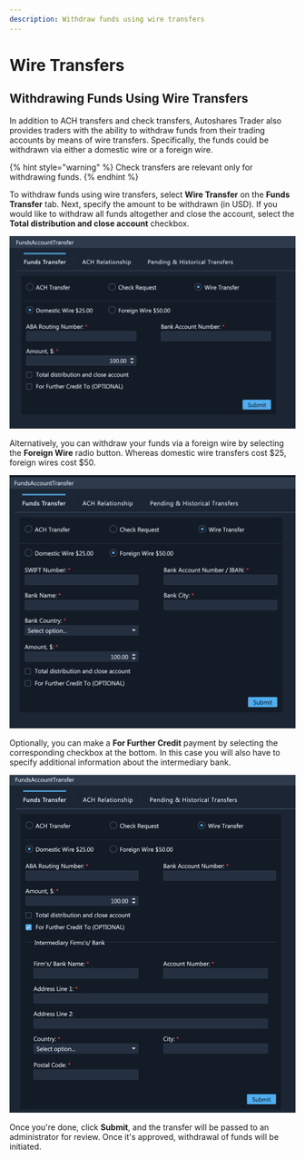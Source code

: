 ```yaml
---
description: Withdraw funds using wire transfers
---
```


# Wire Transfers

## Withdrawing Funds Using Wire Transfers

In addition to ACH transfers and check transfers, Autoshares Trader also provides traders with the ability to withdraw funds from their trading accounts by means of wire transfers. Specifically, the funds could be withdrawn via either a domestic wire or a foreign wire.

{% hint style="warning" %}
Check transfers are relevant only for withdrawing funds.
{% endhint %}

To withdraw funds using wire transfers, select **Wire Transfer** on the **Funds Transfer** tab. Next, specify the amount to be withdrawn \(in USD\). If you would like to withdraw all funds altogether and close the account, select the **Total distribution and close account** checkbox.

![](../../../../../.gitbook/assets/screenshot-2020-03-04-at-17.05.48.png)

Alternatively, you can withdraw your funds via a foreign wire by selecting the **Foreign Wire** radio button. Whereas domestic wire transfers cost $25, foreign wires cost $50.

![](../../../../../.gitbook/assets/screenshot-2020-03-04-at-17.05.53.png)

Optionally, you can make a **For Further Credit** payment by selecting the corresponding checkbox at the bottom. In this case you will also have to specify additional information about the intermediary bank.

![](../../../../../.gitbook/assets/screenshot-2020-03-04-at-17.06.12.png)

Once you're done, click **Submit**, and the transfer will be passed to an administrator for review. Once it's approved, withdrawal of funds will be initiated.

